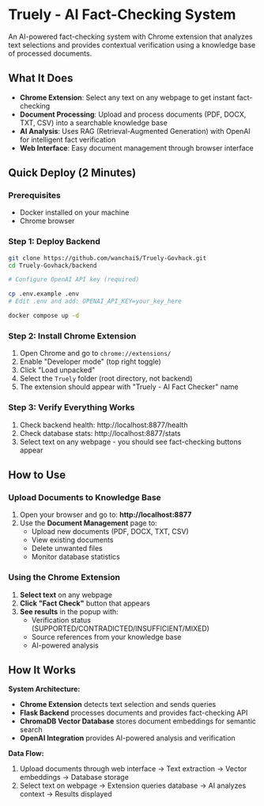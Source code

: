 # Truely - AI Fact-Checking System

An AI-powered fact-checking system with Chrome extension that analyzes text selections and provides contextual verification using a knowledge base of processed documents.

## What It Does

- **Chrome Extension**: Select any text on any webpage to get instant fact-checking
- **Document Processing**: Upload and process documents (PDF, DOCX, TXT, CSV) into a searchable knowledge base
- **AI Analysis**: Uses RAG (Retrieval-Augmented Generation) with OpenAI for intelligent fact verification
- **Web Interface**: Easy document management through browser interface

## Quick Deploy (2 Minutes)

### Prerequisites
- Docker installed on your machine
- Chrome browser

### Step 1: Deploy Backend
```bash
git clone https://github.com/wanchaiS/Truely-Govhack.git
cd Truely-Govhack/backend

# Configure OpenAI API key (required)

cp .env.example .env
# Edit .env and add: OPENAI_API_KEY=your_key_here

docker compose up -d
```

### Step 2: Install Chrome Extension
1. Open Chrome and go to `chrome://extensions/`
2. Enable "Developer mode" (top right toggle)
3. Click "Load unpacked"
4. Select the `Truely` folder (root directory, not backend)
5. The extension should appear with "Truely - AI Fact Checker" name

### Step 3: Verify Everything Works
1. Check backend health: http://localhost:8877/health
2. Check database stats: http://localhost:8877/stats
3. Select text on any webpage - you should see fact-checking buttons appear

## How to Use

### Upload Documents to Knowledge Base
1. Open your browser and go to: **http://localhost:8877**
2. Use the **Document Management** page to:
   - Upload new documents (PDF, DOCX, TXT, CSV)
   - View existing documents
   - Delete unwanted files
   - Monitor database statistics

### Using the Chrome Extension
1. **Select text** on any webpage
2. **Click "Fact Check"** button that appears
3. **See results** in the popup with:
   - Verification status (SUPPORTED/CONTRADICTED/INSUFFICIENT/MIXED)
   - Source references from your knowledge base
   - AI-powered analysis

## How It Works

**System Architecture:**
- **Chrome Extension** detects text selection and sends queries
- **Flask Backend** processes documents and provides fact-checking API  
- **ChromaDB Vector Database** stores document embeddings for semantic search
- **OpenAI Integration** provides AI-powered analysis and verification

**Data Flow:**
1. Upload documents through web interface → Text extraction → Vector embeddings → Database storage
2. Select text on webpage → Extension queries database → AI analyzes context → Results displayed

